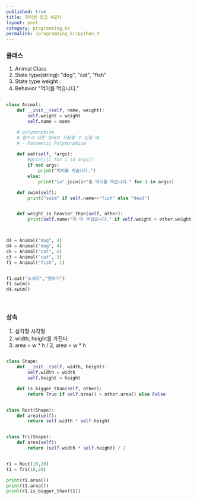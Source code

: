 ```yaml
---
published: true
title: 파이썬 중급 4일차
layout: post
category: programming_kr
permalink: /programming_kr/python_4
---
```


### 클래스
1. Animal Class
2. State type(string): "dog", "cat", "fish"
3. State type weight : 
4. Behavior "먹이를 먹습니다."


``` python

class Animal:
    def __init__(self, name, weight):
        self.weight = weight
        self.name = name

    # polymorphism 
    # 함수가 다른 형태로 사용할 수 있을 떄 
    # - Parametic Polymorphism
    
    def eat(self, *args):
        #print([i for i in args])
        if not args:
            print("먹이를 먹습니다.")
        else:
            print("\n".join(i+"를 먹이를 먹습니다." for i in args))

    def swim(self):
        print("swim" if self.name=="fish" else "dead")


    def weight_is_heavier_than(self, other):
        print(self.name+"이 더 무겁습니다." if self.weight > other.weight else other.name+'이 더 무겁습니다.' )



d4 = Animal("dog", 4)
d4 = Animal("dog", 4)
c6 = Animal("cat", 6)
c3 = Animal("cat", 3)
f1 = Animal("fish", 1)


f1.eat("소세지","햄버거")
f1.swim()
d4.swim()

```

<br>

### 상속

1. 삼각형 사각형 
2. width, height를 가진다. 
3. area = w * h / 2, area = w * h 
  
``` python

class Shape:
    def __init__(self, width, height):
        self.width = width
        self.height = height

    def is_bigger_than(self, other):
        return True if self.area() > other.area() else False


class Rect(Shape):
    def area(self):
        return self.width * self.height


class Tri(Shape):
    def area(self):
        return (self.width * self.height) / 2


r1 = Rect(10,20)
t1 = Tri(10,20)

print(r1.area())
print(t1.area())
print(r1.is_bigger_than(t1))
 
```




